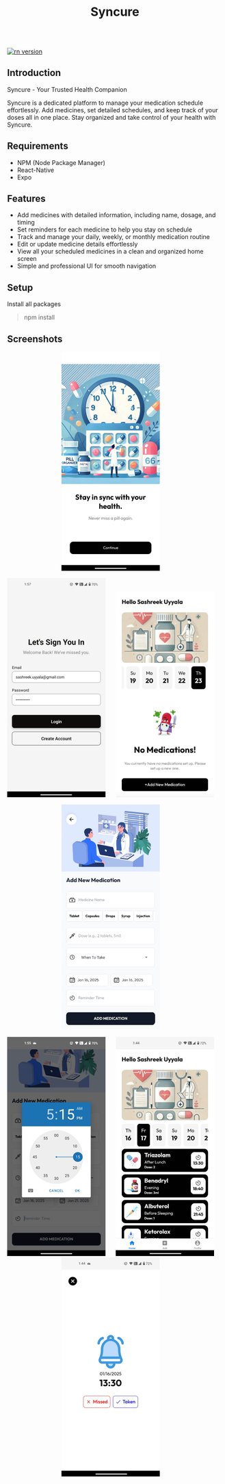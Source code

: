 <h1 align="center">Syncure</h1>


<br/><br/>

<a href="#">
  <img src="https://img.shields.io/badge/ReactNative-0.73.6-blue.svg?style=flat-square" alt="rn version">
</a>

## Introduction

Syncure - Your Trusted Health Companion

Syncure is a dedicated platform to manage your medication schedule effortlessly. Add medicines, set detailed schedules, and keep track of your doses all in one place. Stay organized and take control of your health with Syncure.

## Requirements

- NPM (Node Package Manager)
- React-Native
- Expo

## Features

- Add medicines with detailed information, including name, dosage, and timing
- Set reminders for each medicine to help you stay on schedule
- Track and manage your daily, weekly, or monthly medication routine
- Edit or update medicine details effortlessly
- View all your scheduled medicines in a clean and organized home screen
- Simple and professional UI for smooth navigation

## Setup

Install all packages

> npm install



## Screenshots

<p align="center">
  <span>
    <img src="screenshots/1.jpg" width="230px" />
    &nbsp;&nbsp;&nbsp;&nbsp;
    
  </span>
</p>

<p align="center">
  <span>
    <img src="screenshots/2.jpg" width="230px" /> &nbsp;&nbsp;&nbsp;&nbsp;
    <img src="screenshots/3.jpg" width="230px" /> &nbsp;&nbsp;&nbsp;&nbsp;
  </span>
</p>

<p align="center">
  <span>
    <img src="screenshots/4.jpg" width="230px" /> &nbsp;&nbsp;&nbsp;&nbsp;
    
  </span>
</p>


<p align="center">
  <span>
    <img src="screenshots/5.jpg" width="230px" /> &nbsp;&nbsp;&nbsp;&nbsp;
    <img src="screenshots/6.jpg" width="230px" />
    &nbsp;&nbsp;&nbsp;&nbsp;
    <img src="screenshots/7.jpg" width="230px" />
    &nbsp;&nbsp;&nbsp;&nbsp;
    
  
  </span>
</p>


